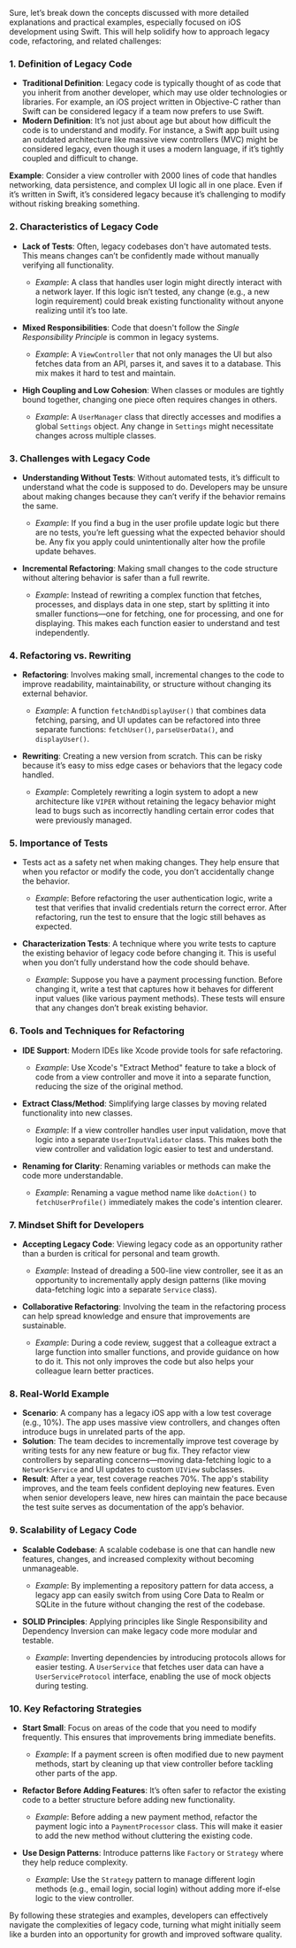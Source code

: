 Sure, let’s break down the concepts discussed with more detailed explanations and practical examples, especially focused on iOS development using Swift. This will help solidify how to approach legacy code, refactoring, and related challenges:

### 1. **Definition of Legacy Code**
   - **Traditional Definition**: Legacy code is typically thought of as code that you inherit from another developer, which may use older technologies or libraries. For example, an iOS project written in Objective-C rather than Swift can be considered legacy if a team now prefers to use Swift.
   - **Modern Definition**: It’s not just about age but about how difficult the code is to understand and modify. For instance, a Swift app built using an outdated architecture like massive view controllers (MVC) might be considered legacy, even though it uses a modern language, if it’s tightly coupled and difficult to change.

   **Example**: Consider a view controller with 2000 lines of code that handles networking, data persistence, and complex UI logic all in one place. Even if it’s written in Swift, it’s considered legacy because it’s challenging to modify without risking breaking something.

### 2. **Characteristics of Legacy Code**
   - **Lack of Tests**: Often, legacy codebases don't have automated tests. This means changes can’t be confidently made without manually verifying all functionality.
     - *Example*: A class that handles user login might directly interact with a network layer. If this logic isn’t tested, any change (e.g., a new login requirement) could break existing functionality without anyone realizing until it’s too late.
   
   - **Mixed Responsibilities**: Code that doesn't follow the *Single Responsibility Principle* is common in legacy systems.
     - *Example*: A `ViewController` that not only manages the UI but also fetches data from an API, parses it, and saves it to a database. This mix makes it hard to test and maintain.

   - **High Coupling and Low Cohesion**: When classes or modules are tightly bound together, changing one piece often requires changes in others.
     - *Example*: A `UserManager` class that directly accesses and modifies a global `Settings` object. Any change in `Settings` might necessitate changes across multiple classes.

### 3. **Challenges with Legacy Code**
   - **Understanding Without Tests**: Without automated tests, it’s difficult to understand what the code is supposed to do. Developers may be unsure about making changes because they can’t verify if the behavior remains the same.
     - *Example*: If you find a bug in the user profile update logic but there are no tests, you’re left guessing what the expected behavior should be. Any fix you apply could unintentionally alter how the profile update behaves.

   - **Incremental Refactoring**: Making small changes to the code structure without altering behavior is safer than a full rewrite.
     - *Example*: Instead of rewriting a complex function that fetches, processes, and displays data in one step, start by splitting it into smaller functions—one for fetching, one for processing, and one for displaying. This makes each function easier to understand and test independently.

### 4. **Refactoring vs. Rewriting**
   - **Refactoring**: Involves making small, incremental changes to the code to improve readability, maintainability, or structure without changing its external behavior.
     - *Example*: A function `fetchAndDisplayUser()` that combines data fetching, parsing, and UI updates can be refactored into three separate functions: `fetchUser()`, `parseUserData()`, and `displayUser()`.
   
   - **Rewriting**: Creating a new version from scratch. This can be risky because it’s easy to miss edge cases or behaviors that the legacy code handled.
     - *Example*: Completely rewriting a login system to adopt a new architecture like `VIPER` without retaining the legacy behavior might lead to bugs such as incorrectly handling certain error codes that were previously managed.

### 5. **Importance of Tests**
   - Tests act as a safety net when making changes. They help ensure that when you refactor or modify the code, you don’t accidentally change the behavior.
     - *Example*: Before refactoring the user authentication logic, write a test that verifies that invalid credentials return the correct error. After refactoring, run the test to ensure that the logic still behaves as expected.

   - **Characterization Tests**: A technique where you write tests to capture the existing behavior of legacy code before changing it. This is useful when you don’t fully understand how the code should behave.
     - *Example*: Suppose you have a payment processing function. Before changing it, write a test that captures how it behaves for different input values (like various payment methods). These tests will ensure that any changes don’t break existing behavior.

### 6. **Tools and Techniques for Refactoring**
   - **IDE Support**: Modern IDEs like Xcode provide tools for safe refactoring. 
     - *Example*: Use Xcode's "Extract Method" feature to take a block of code from a view controller and move it into a separate function, reducing the size of the original method.
   
   - **Extract Class/Method**: Simplifying large classes by moving related functionality into new classes.
     - *Example*: If a view controller handles user input validation, move that logic into a separate `UserInputValidator` class. This makes both the view controller and validation logic easier to test and understand.

   - **Renaming for Clarity**: Renaming variables or methods can make the code more understandable.
     - *Example*: Renaming a vague method name like `doAction()` to `fetchUserProfile()` immediately makes the code's intention clearer.

### 7. **Mindset Shift for Developers**
   - **Accepting Legacy Code**: Viewing legacy code as an opportunity rather than a burden is critical for personal and team growth.
     - *Example*: Instead of dreading a 500-line view controller, see it as an opportunity to incrementally apply design patterns (like moving data-fetching logic into a separate `Service` class).

   - **Collaborative Refactoring**: Involving the team in the refactoring process can help spread knowledge and ensure that improvements are sustainable.
     - *Example*: During a code review, suggest that a colleague extract a large function into smaller functions, and provide guidance on how to do it. This not only improves the code but also helps your colleague learn better practices.

### 8. **Real-World Example**
   - **Scenario**: A company has a legacy iOS app with a low test coverage (e.g., 10%). The app uses massive view controllers, and changes often introduce bugs in unrelated parts of the app.
   - **Solution**: The team decides to incrementally improve test coverage by writing tests for any new feature or bug fix. They refactor view controllers by separating concerns—moving data-fetching logic to a `NetworkService` and UI updates to custom `UIView` subclasses.
   - **Result**: After a year, test coverage reaches 70%. The app's stability improves, and the team feels confident deploying new features. Even when senior developers leave, new hires can maintain the pace because the test suite serves as documentation of the app’s behavior.

### 9. **Scalability of Legacy Code**
   - **Scalable Codebase**: A scalable codebase is one that can handle new features, changes, and increased complexity without becoming unmanageable.
     - *Example*: By implementing a repository pattern for data access, a legacy app can easily switch from using Core Data to Realm or SQLite in the future without changing the rest of the codebase.
   
   - **SOLID Principles**: Applying principles like Single Responsibility and Dependency Inversion can make legacy code more modular and testable.
     - *Example*: Inverting dependencies by introducing protocols allows for easier testing. A `UserService` that fetches user data can have a `UserServiceProtocol` interface, enabling the use of mock objects during testing.

### 10. **Key Refactoring Strategies**
   - **Start Small**: Focus on areas of the code that you need to modify frequently. This ensures that improvements bring immediate benefits.
     - *Example*: If a payment screen is often modified due to new payment methods, start by cleaning up that view controller before tackling other parts of the app.
   
   - **Refactor Before Adding Features**: It’s often safer to refactor the existing code to a better structure before adding new functionality.
     - *Example*: Before adding a new payment method, refactor the payment logic into a `PaymentProcessor` class. This will make it easier to add the new method without cluttering the existing code.

   - **Use Design Patterns**: Introduce patterns like `Factory` or `Strategy` where they help reduce complexity.
     - *Example*: Use the `Strategy` pattern to manage different login methods (e.g., email login, social login) without adding more if-else logic to the view controller.

By following these strategies and examples, developers can effectively navigate the complexities of legacy code, turning what might initially seem like a burden into an opportunity for growth and improved software quality.
